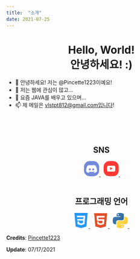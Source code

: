 ```yaml
---
title:  "소개"
date: 2021-07-25
---
```


<h1 align="center">
  Hello, World!<br />
  안녕하세요! :)
</h1>

- 👋 안녕하세요! 저는 @Pincette1223이예요!
- 👀 저는 웹에 관심이 많고...
- 🌱 요즘 JAVA를 배우고 있으며...
- 📫 제 메일은 vlstpt812@gmail.com입니다!

<br/>

<p align="center">
<!--   <img src="https://gpvc.arturio.dev/ny0510" alt="profile views"> &nbsp; -->
</p>

<br/>

<div align="center">
  <h2>
    SNS
  </h2> &nbsp;
  <a href="https://discord.com/users/782167918452146176" target="_blank"> <img src="/public/image/icons/discord.svg" alt="discord" width="40" height="40" style="border-radius: 15px; display: inline;" /> </a> &nbsp;
  <a href="https://www.youtube.com/channel/UCy1rs9healcnL7izuNS8IkA" target="_blank"> <img src="/public/image/icons/youtube.svg" alt="youtube" width="40" height="40" style="border-radius: 15px; display: inline;" /> </a> &nbsp;
</div>

<br/>

<h2 align="center">프로그래밍 언어</h2>
<p align="center"> &nbsp;&nbsp;
  <a href="https://www.w3schools.com/css/" target="_blank"> <img src="/public/image/icons/css.svg" alt="css3" width="40" height="40" style="display: inline;" /> </a> &nbsp;
  <a href="https://www.w3.org/html/" target="_blank"> <img src="/public/image/icons/html-5.svg" alt="html5" width="40" height="40" style="display: inline;" /> </a> &nbsp;
  <a href="https://www.python.org" target="_blank"> <img src="/public/image/icons/python.svg" alt="python" width="40" height="40" style="display: inline;" /> </a> &nbsp; &nbsp;
</p>


**Credits**: [Pincette1223](https://github.com/Pincette1223/)

**Update**: 07/17/2021
